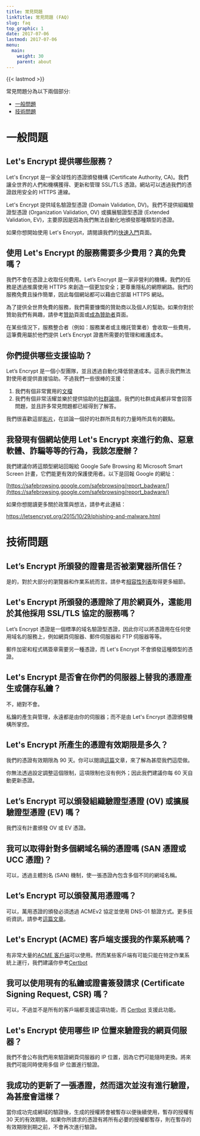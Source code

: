 ```yaml
---
title: 常見問題
linkTitle: 常見問題 (FAQ)
slug: faq
top_graphic: 1
date: 2017-07-06
lastmod: 2017-07-06
menu:
  main:
    weight: 30
    parent: about
---
```


{{< lastmod >}}

常見問題分為以下兩個部分:

* [一般問題](#general)
* [技術問題](#technical)

# <a id="general">一般問題</a>

## Let's Encrypt 提供哪些服務？

Let's Encrypt 是一家全球性的憑證頒發機構 (Certificate Authority, CA)。我們讓全世界的人們和機構獲得、更新和管理 SSL/TLS 憑證。網站可以透過我們的憑證啟用安全的 HTTPS 連線。

Let's Encrypt 提供域名驗證型憑證 (Domain Validation, DV)。我們不提供組織驗證型憑證 (Organization Validation, OV) 或擴展驗證型憑證 (Extended Validation, EV)，主要原因是因為我們無法自動化地頒發那種類型的憑證。 

如果你想開始使用 Let's Encrypt，請閱讀我們的[快速入門](/getting-started)頁面。

## 使用 Let's Encrypt 的服務需要多少費用？真的免費嗎？
我們不會在憑證上收取任何費用。Let’s Encrypt 是一家非營利的機構，我們的任務是透過推廣使用 HTTPS 來創造一個更加安全；更尊重隱私的網際網路。我們的服務免費且操作簡單，因此每個網站都可以藉由它部屬 HTTPS 網站。

為了提供全世界免費的服務，我們需要慷慨的贊助商以及個人的幫助。如果你對於贊助我們有興趣，請參考[贊助](/donate)頁面或[成為贊助者](/become-a-sponsor)頁面。

在某些情況下，服務整合者（例如：服務業者或主機託管業者）會收取一些費用，這筆費用屬於他們提供 Let’s Encrypt 證書所需要的管理和維護成本。

## 你們提供哪些支援協助？

Let’s Encrypt 是一個小型團隊，並且透過自動化降低營運成本。這表示我們無法對使用者提供直接協助。不過我們一些很棒的支援：

1. 我們有個非常實用的[文檔](/docs)
2. 我們有個非常活耀並樂於提供協助的[社群論壇](https://community.letsencrypt.org/)。我們的社群成員都非常會回答問題，並且許多常見問題都已經得到了解答。

我們很喜歡這部[影片](https://www.youtube.com/watch?v=Xe1TZaElTAs)，在談論一個好的社群所具有的力量時所具有的觀點。

## 我發現有個網站使用 Let's Encrypt 來進行釣魚、惡意軟體、詐騙等等的行為，我該怎麼辦？

我們建議你將這類型網站回報給 Google Safe Browsing 和 Microsoft Smart Screen 計畫，它們能更有效的保護使用者。以下是回報 Google 的網址：

[https://safebrowsing.google.com/safebrowsing/report_badware/](https://safebrowsing.google.com/safebrowsing/report_badware/)

如果你想閱讀更多關於政策與想法，請參考此連結：

https://letsencrypt.org/2015/10/29/phishing-and-malware.html

# <a id="technical">技術問題</a>

## Let’s Encrypt 所頒發的證書是否被瀏覽器所信任？

是的，對於大部分的瀏覽器和作業系統而言。請參考[相容性列表](/docs/cert-compat)取得更多細節。

## Let's Encrypt 所頒發的憑證除了用於網頁外，還能用於其他採用 SSL/TLS 協定的服務嗎？

Let’s Encrypt 憑證是一個標準的域名驗證型憑證，因此你可以將憑證用在任何使用域名的服務上，例如網頁伺服器、郵件伺服器和 FTP 伺服器等等。

郵件加密和程式碼簽章需要另一種憑證，而 Let's Encrypt 不會頒發這種類型的憑證。

## Let's Encrypt 是否會在你們的伺服器上替我的憑證產生或儲存私鑰？

不，絕對不會。

私鑰的產生與管理，永遠都是由你的伺服器；而不是由 Let's Encrypt 憑證頒發機構所掌控。

## Let's Encrypt 所產生的憑證有效期限是多久？

我們的憑證有效期限為 90 天。你可以閱讀[這篇](/2015/11/09/why-90-days.html)文章，來了解為甚麼我們這麼做。

你無法透過設定調整這個限制，這項限制也沒有例外；因此我們建議你每 60 天自動更新憑證。

## Let’s Encrypt 可以頒發組織驗證型憑證 (OV) 或擴展驗證型憑證 (EV) 嗎？

我們沒有計畫頒發 OV 或 EV 憑證。

## 我可以取得針對多個網域名稱的憑證嗎 (SAN 憑證或 UCC 憑證)？

可以，透過主體別名 (SAN) 機制，使一張憑證內包含多個不同的網域名稱。

## Let’s Encrypt 可以頒發萬用憑證嗎？

可以，萬用憑證的頒發必須透過 ACMEv2 協定並使用 DNS-01 驗證方式。更多技術資訊，請參考[這篇文章](https://community.letsencrypt.org/t/acme-v2-production-environment-wildcards/55578)。

## Let's Encrypt (ACME) 客戶端支援我的作業系統嗎？

有非常大量的[ACME 客戶端](/docs/client-options)可以使用。然而某些客戶端有可能只能在特定作業系統上運行，我們建議你參考[Certbot](https://certbot.eff.org/)


## 我可以使用現有的私鑰或證書簽發請求 (Certificate Signing Request, CSR) 嗎？

可以，不過並不是所有的客戶端都支援這項功能，而 [Certbot](https://certbot.eff.org/) 支援此功能。

## Let's Encrypt 使用哪些 IP 位置來驗證我的網頁伺服器？

我們不會公布我們用來驗證網頁伺服器的 IP 位置，因為它們可能隨時更換。將來我們可能同時使用多個 IP 位置進行驗證。

## 我成功的更新了一張憑證，然而這次並沒有進行驗證，為甚麼會這樣？

當你成功完成網域的驗證後，生成的授權將會被暫存以便後續使用，暫存的授權有 30 天的有效期限。如果你所請求的憑證有將所有必要的授權都暫存，則在暫存的有效期限到期之前，不會再次進行驗證。
